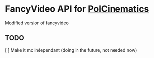 # FancyVideo API for [PolCinematics](https://github.com/polvallverdu/PolCinematics)

Modified version of fancyvideo

## TODO

[ ] Make it mc independant (doing in the future, not needed now)
